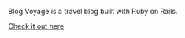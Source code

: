 Blog Voyage is a travel blog built with Ruby on Rails.

[Check it out here](https://www.google.com)

